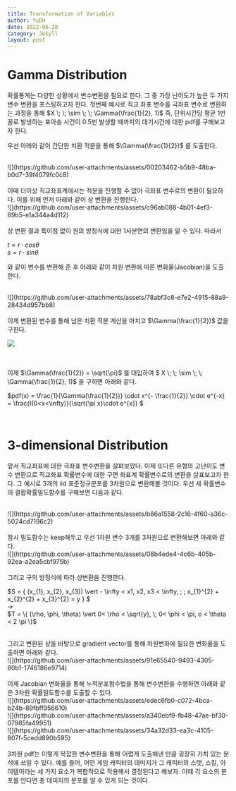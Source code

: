 ```yaml
---
title: Transformation of Variables
author: YuDH
date: 2022-06-28
category: Jekyll
layout: post
---
```


# Gamma Distribution #

확률통계는 다양한 상황에서 변수변환을 필요로 한다. 그 중 가장 난이도가 높은 두 가지 변수 변환을 포스팅하고자 한다. 첫번째 예시로 직교 좌표 변수를 극좌표 변수로 변환하는 과정을 통해 $X \; \; \sim \; \; \Gamma(\frac{1}{2}, 1)$ 즉, 단위시간당 평균 1번 꼴로 발생하는 포아송 사건이 0.5번 발생할 때까지의 대기시간에 대한 pdf를 구해보고자 한다. 


우선 아래와 같이 간단한 치환 적분을 통해 $\Gamma(\frac{1}{2})$ 를 도출한다.

<br>
![](https://github.com/user-attachments/assets/00203462-b5b9-48ba-b0d7-39f4079fc0c8)

<br>
<br>
이때 더이상 직교좌표계에서는 적분을 진행할 수 없어 극좌표 변수로의 변환이 필요하다. 이를 위해 먼저 아래와 같이 상 변환을 진행한다.

<br>
![](https://github.com/user-attachments/assets/c96ab088-4b01-4ef3-89b5-e1a344a4d112)


<br>
<br>
상 변환 결과 특이점 없이 원의 방정식에 대한 1사분면의 변환임을 알 수 있다. 따라서

$t = r \cdot cos \theta$
<br>
$s = r \cdot sin \theta$

와 같이 변수를 변환해 준 후 아래와 같이 차원 변환에 따른 변화율(Jacobian)을 도출한다.

<br>
![](https://github.com/user-attachments/assets/78abf3c8-e7e2-4915-88a9-28434d957bb8)


<br>
<br>
이제 변환된 변수를 통해 남은 치환 적분 계산을 마치고 $\Gamma(\frac{1}{2})$ 값을 구한다.

![](https://github.com/user-attachments/assets/a0a779c7-6796-49d0-8468-c61381ee1f0c)


<br>
<br>
이제 $\Gamma(\frac{1}{2}) = \sqrt{\pi}$ 를 대입하여 $ X \; \; \sim \; \; \Gamma(\frac{1}{2}, 1)$ 을 구하면 아래와 같다.

$pdf(x) = \frac{1}{\Gamma(\frac{1}{2})} \cdot x^{- \frac{1}{2}} \cdot e^{-x} = \frac{I(0<x<\infty)}{\sqrt{\pi x}\cdot e^{x}} $

<br>

# 3-dimensional Distribution #

앞서 직교좌표에 대한 극좌표 변수변환을 살펴보았다. 이제 또다른 유형의 고난이도 변수 변환으로 직교좌표 확률변수에 대한 구면 좌표계 확률변수로의 변환을 살표보고자 한다. 그 예시로 3개의 iid 표준정규분포를 3차원으로 변환해볼 것이다. 우선 세 확률변수의 결홥확률밀도함수를 구해보면 다음과 같다.

<br>
![](https://github.com/user-attachments/assets/b86a1558-2c16-4f60-a36c-5024cd7196c2)

<br>
<br>
잠시 밀도함수는 keep해두고 우선 1차원 변수 3개를 3차원으로 변환해보면 아래와 같다.

<br>
![](https://github.com/user-attachments/assets/08b4ede4-4c6b-405b-92ea-a2ea5cbf975b)

<br>
<br>
그리고 구의 방정식에 따라 상변환을 진행한다.

$S = \{ (x_{1}, x_{2}, x_{3}) \vert - \infty < x1, x2, x3 < \infty, \; \; x_{1}^{2} + x_{2}^{2} + x_{3}^{2} = y  \}  $
<br>
->
<br>
$T = \{ (\rho, \phi, \theta) \vert 0< \rho < \sqrt{y}, \; 0< \phi < \pi, o < \theta < 2 \pi \}$

<br>
그리고 변환된 상을 바탕으로 gradient vector를 통해 차원변화에 필요한 변화율을 도출하면 아래와 같다.
<br>
![](https://github.com/user-attachments/assets/91e65540-9493-4305-80b1-1746186e9714)

<br>
<br>
이제 Jacobian 변화율을 통해 누적분포함수법을 통해 변수변환을 수행하면 아래와 같은 3차원 확률밀도함수를 도출할 수 있다.

<br>
![](https://github.com/user-attachments/assets/edec6fb0-c072-4bca-b24b-89fbff956610)
<br>
![](https://github.com/user-attachments/assets/a340ebf9-fb48-47ae-bf30-07985fa49951)
<br>
![](https://github.com/user-attachments/assets/34a32d33-ea3c-4105-807f-5cedd890b595)

<br>
<br>
3차원 pdf는 이렇게 복잡한 변수변환을 통해 어렵게 도출해낸 만큼 굉장히 가치 있는 분석에 쓰일 수 있다. 예를 들어, 어떤 게임 캐릭터의 데미지가 그 캐릭터의 스탯, 스킬, 아이템이라는 세 가지 요소가 복합적으로 작용해서 결정된다고 해보자. 이때 각 요소의 분포를 안다면 총 데미지의 분포를 알 수 있게 되는 것이다.



<br>
<br>
<br>
<br>